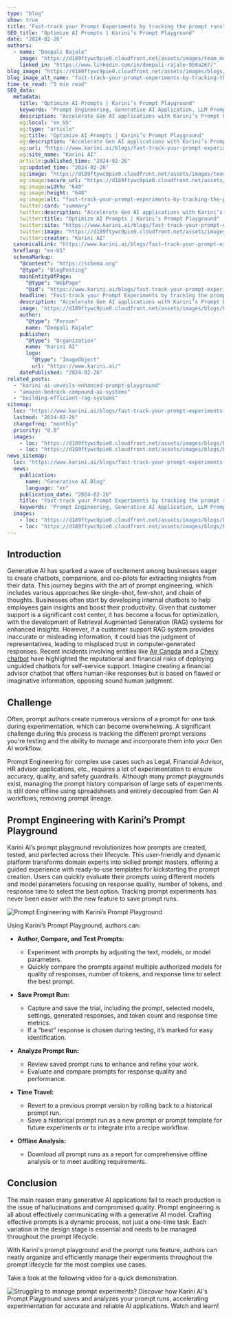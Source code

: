 ```yaml
---
type: "blog"
show: true
title: "Fast-track your Prompt Experiments by tracking the prompt runs"
SEO_title: "Optimize AI Prompts | Karini’s Prompt Playground"
date: "2024-02-26"
authors:
  - name: "Deepali Rajale"
    image: "https://d189ftywc9pie0.cloudfront.net/assets/images/team_members/deepali-rajale.png"
    linked_in: "https://www.linkedin.com/in/deepali-rajale-958a267/"
blog_image: "https://d189ftywc9pie0.cloudfront.net/assets/images/blogs/Fast_track_your_prompt_Experiments.png"
blog_image_alt_name: "fast-track-your-prompt-experiments-by-tracking-the-prompt-runs"
time_to_read: "5 min read"
SEO_data:
  metadata:
    title: "Optimize AI Prompts | Karini’s Prompt Playground"
    keywords: "Prompt Engineering, Generative AI Application, LLM Prompt Optimization, AI Prompt Management, Karini AI Platform"
    description: "Accelerate Gen AI applications with Karini’s Prompt Playground. Save, test, and manage prompt runs efficiently for high-quality AI interactions."
    og:local: "en_US"
    og:type: "article"
    og:title: "Optimize AI Prompts | Karini’s Prompt Playground"
    og:description: "Accelerate Gen AI applications with Karini’s Prompt Playground. Save, test, and manage prompt runs efficiently for high-quality AI interactions."
    og:url: "https://www.karini.ai/blogs/fast-track-your-prompt-experiments-by-tracking-the-prompt-runs"
    og:site_name: "Karini AI"
    article:published_time: "2024-02-26"
    og:updated_time: "2024-02-26"
    og:image: "https://d189ftywc9pie0.cloudfront.net/assets/images/team_members/deepali-rajale.png&w=640&q=75"
    og:image:secure_url: "https://d189ftywc9pie0.cloudfront.net/assets/images/team_members/deepali-rajale.png&w=640&q=75"
    og:image:width: "640"
    og:image:height: "640"
    og:image:alt: "fast-track-your-prompt-experiments-by-tracking-the-prompt-runs"
    twitter:card: "summary"
    twitter:description: "Accelerate Gen AI applications with Karini’s Prompt Playground. Save, test, and manage prompt runs efficiently for high-quality AI interactions."
    twitter:title: "Optimize AI Prompts | Karini’s Prompt Playground"
    twitter:site: "https://www.karini.ai/blogs/fast-track-your-prompt-experiments-by-tracking-the-prompt-runs"
    twitter:image: "https://d189ftywc9pie0.cloudfront.net/assets/images/team_members/deepali-rajale.png&w=640&q=75"
    twitter:creator: "Karini AI"
  canonicalLink: "https://www.karini.ai/blogs/fast-track-your-prompt-experiments-by-tracking-the-prompt-runs"
  hreflang: "en-US"
  schemaMarkup:
    "@context": "https://schema.org"
    "@type": "BlogPosting"
    mainEntityOfPage:
      "@type": "WebPage"
      "@id": "https://www.karini.ai/blogs/fast-track-your-prompt-experiments-by-tracking-the-prompt-runs"
    headline: "Fast-track your Prompt Experiments by tracking the prompt runs"
    description: "Accelerate Gen AI applications with Karini’s Prompt Playground. Save, test, and manage prompt runs efficiently for high-quality AI interactions."
    image: "https://d189ftywc9pie0.cloudfront.net/assets/images/blogs/Fast_track_your_prompt_Experiments.png"
    author:
      "@type": "Person"
      name: "Deepali Rajale"
    publisher:
      "@type": "Organization"
      name: "Karini AI"
      logo:
        "@type": "ImageObject"
        url: "https://www.karini.ai/"
    datePublished: "2024-02-26"
related_posts:
  - "karini-ai-unveils-enhanced-prompt-playground"
  - "amazon-bedrock-compound-ai-systems"
  - "building-efficient-rag-systems"
sitemap:
  loc: "https://www.karini.ai/blogs/fast-track-your-prompt-experiments-by-tracking-the-prompt-runs"
  lastmod: "2024-02-26"
  changefreq: "monthly"
  priority: "0.8"
  images:
    - loc: "https://d189ftywc9pie0.cloudfront.net/assets/images/blogs/Fast_track_your_prompt_Experiments.png"
    - loc: "https://d189ftywc9pie0.cloudfront.net/assets/images/blogs/Prompt_runs.png"
news_sitemap:
  loc: "https://www.karini.ai/blogs/fast-track-your-prompt-experiments-by-tracking-the-prompt-runs"
  news:
    publication:
      name: "Generative AI Blog"
      language: "en"
    publication_date: "2024-02-26"
    title: "Fast-track your Prompt Experiments by tracking the prompt runs"
    keywords: "Prompt Engineering, Generative AI Application, LLM Prompt Optimization, AI Prompt Management, Karini AI Platform"
  images:
    - loc: "https://d189ftywc9pie0.cloudfront.net/assets/images/blogs/Fast_track_your_prompt_Experiments.png"
    - loc: "https://d189ftywc9pie0.cloudfront.net/assets/images/blogs/Prompt_runs.png"
---
```


## Introduction

Generative AI has sparked a wave of excitement among businesses eager to create chatbots, companions, and co-pilots for extracting insights from their data. This journey begins with the art of prompt engineering, which includes various approaches like single-shot, few-shot, and chain of thoughts. Businesses often start by developing internal chatbots to help employees gain insights and boost their productivity. Given that customer support is a significant cost center, it has become a focus for optimization, with the development of Retrieval Augmented Generation (RAG) systems for enhanced insights. However, if a customer support RAG system provides inaccurate or misleading information, it could bias the judgment of representatives, leading to misplaced trust in computer-generated responses. Recent incidents involving entities like [Air Canada](https://arstechnica.com/tech-policy/2024/02/air-canada-must-honor-refund-policy-invented-by-airlines-chatbot/) and a [Chevy chatbot](https://www.msn.com/en-us/money/companies/a-chevrolet-dealer-offered-an-ai-chatbot-on-its-website-it-told-customers-to-buy-a-ford/ar-AA1lL6KE?ocid=entnewsntp&cvid=b258df25642b448c8467af9a3bf4c362&ei=18) have highlighted the reputational and financial risks of deploying unguided chatbots for self-service support. Imagine creating a financial advisor chatbot that offers human-like responses but is based on flawed or imaginative information, opposing sound human judgment.

## Challenge

Often, prompt authors create numerous versions of a prompt for one task during experimentation, which can become overwhelming. A significant challenge during this process is tracking the different prompt versions you're testing and the ability to manage and incorporate them into your Gen AI workflow.

Prompt Engineering for complex use cases such as Legal, Financial Advisor, HR advisor applications, etc., requires a lot of experimentation to ensure accuracy, quality, and safety guardrails. Although many prompt playgrounds exist, managing the prompt history comparison of large sets of experiments is still done offline using spreadsheets and entirely decoupled from Gen AI workflows, removing prompt lineage.

## Prompt Engineering with Karini’s Prompt Playground

Karini AI’s prompt playground revolutionizes how prompts are created, tested, and perfected across their lifecycle. This user-friendly and dynamic platform transforms domain experts into skilled prompt masters, offering a guided experience with ready-to-use templates for kickstarting the prompt creation. Users can quickly evaluate their prompts using different models and model parameters focusing on response quality, number of tokens, and response time to select the best option. Tracking prompt experiments has never been easier with the new feature to save prompt runs.

![Prompt Engineering with Karini’s Prompt Playground](https://d189ftywc9pie0.cloudfront.net/assets/images/blogs/Prompt_runs.png)

Using Karini’s Prompt Playground, authors can:

- **Author, Compare, and Test Prompts:**

  - Experiment with prompts by adjusting the text, models, or model parameters.
  - Quickly compare the prompts against multiple authorized models for quality of responses, number of tokens, and response time to select the best prompt.

- **Save Prompt Run:**

  - Capture and save the trial, including the prompt, selected models, settings, generated responses, and token count and response time metrics.
  - If a “best” response is chosen during testing, it’s marked for easy identification.

- **Analyze Prompt Run:**

  - Review saved prompt runs to enhance and refine your work.
  - Evaluate and compare prompts for response quality and performance.

- **Time Travel:**

  - Revert to a previous prompt version by rolling back to a historical prompt run.
  - Save a historical prompt run as a new prompt or prompt template for future experiments or to integrate into a recipe workflow.

- **Offline Analysis:**

  - Download all prompt runs as a report for comprehensive offline analysis or to meet auditing requirements.

## Conclusion

The main reason many generative AI applications fail to reach production is the issue of hallucinations and compromised quality. Prompt engineering is all about effectively communicating with a generative AI model. Crafting effective prompts is a dynamic process, not just a one-time task. Each variation in the design stage is essential and needs to be managed throughout the prompt lifecycle.

With Karini's prompt playground and the prompt runs feature, authors can neatly organize and efficiently manage their experiments throughout the prompt lifecycle for the most complex use cases.

Take a look at the following video for a quick demonstration.

![Struggling to manage prompt experiments? Discover how Karini AI's Prompt Playground saves and analyzes your prompt runs, accelerating experimentation for accurate and reliable AI applications. Watch and learn!](/gif/prompt_runs_final.gif)

